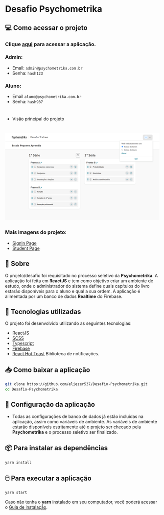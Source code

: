 <h1>
Desafio Psychometrika
</h1>

## 💻 Como acessar o projeto

### Clique [aqui](https://psychometrika-29e1f.web.app/) para acessar a aplicação.
###  Admin:
- Email: ``admin@psychometrika.com.br``
- Senha: ``hash123``
### Aluno:
- Email ``aluno@psychometrika.com.br``
- Senha: ``hash987``

<h1></h1>

- Visão principal do projeto
<h1>
  <img src='./assets-readme/admin-page.png' >
</h1>

<h3>Mais imagens do projeto:</h3>

- [SignIn Page](./assets-readme/signin-page.png)
- [Student Page](./assets-readme/student-page.png)

## 📃 Sobre

O projeto/desafio foi requisitado no processo seletivo da **Psychometrika**. A aplicação foi feita em **ReactJS** e tem como objetivo criar um ambiente de estudo, onde o administrador do sistema define quais capítulos do livro estarão disponíveis para o aluno e qual a sua ordem.
A aplicação é alimentada por um banco de dados **Realtime** do Firebase.

## 🚀 Tecnologias utilizadas

O projeto foi desenvolvido utilizando as seguintes tecnologias:

- [ReactJS](https://reactjs.org/)
- [SCSS](https://sass-lang.com/)
- [Typescript](https://www.typescriptlang.org/)
- [Firebase](https://firebase.google.com/)
- [React Hot Toast](https://react-hot-toast.com/) Biblioteca de notificações.
</p>

## 📥 Como baixar a aplicação

```bash
git clone https://github.com/eliezer537/Desafio-Psychometrika.git
cd Desafio-Psychometrika
```

## 📌 Configuração da aplicação
- Todas as configurações de banco de dados já estão incluidas na aplicação, assim como variáveis de ambiente. As variáveis de ambiente estarão disponíveis estritamente até o projeto ser checado pela **Psychometrika** e o processo seletivo ser finalizado.

## 📦 Para instalar as dependências
```bash
yarn install
```

## 🖱️ Para executar a aplicação

```bash
yarn start
```

Caso não tenha o **yarn** instalado em seu computador, você poderá acessar o [Guia de instalação](https://classic.yarnpkg.com/en/docs/install/#debian-stable).

